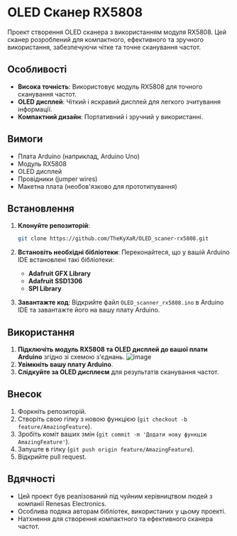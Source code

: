 # OLED Сканер RX5808

Проект створення OLED сканера з використанням модуля RX5808. Цей сканер розроблений для компактного, ефективного та зручного використання, забезпечуючи чітке та точне сканування частот.

## Особливості

- **Висока точність**: Використовує модуль RX5808 для точного сканування частот.
- **OLED дисплей**: Чіткий і яскравий дисплей для легкого зчитування інформації.
- **Компактний дизайн**: Портативний і зручний у використанні.

## Вимоги

- Плата Arduino (наприклад, Arduino Uno)
- Модуль RX5808
- OLED дисплей
- Провідники (jumper wires)
- Макетна плата (необов'язково для прототипування)

## Встановлення

1. **Клонуйте репозиторій**:
    ```sh
    git clone https://github.com/TheKyXaR/OLED_scaner-rx5808.git
    ```
2. **Встановіть необхідні бібліотеки**:
    Переконайтеся, що у вашій Arduino IDE встановлені такі бібліотеки:
    - **Adafruit GFX Library**
    - **Adafruit SSD1306**
    - **SPI Library**

3. **Завантажте код**:
    Відкрийте файл `OLED_scanner_rx5808.ino` в Arduino IDE та завантажте його на вашу плату Arduino.

## Використання

1. **Підключіть модуль RX5808 та OLED дисплей до вашої плати Arduino** згідно зі схемою з'єднань.
![image](https://github.com/user-attachments/assets/ae7d56e6-204c-4273-8f2f-71739e8147f3)
3. **Увімкніть вашу плату Arduino**.
4. **Слідкуйте за OLED дисплеєм** для результатів сканування частот.

## Внесок

1. Форкніть репозиторій.
2. Створіть свою гілку з новою функцією (`git checkout -b feature/AmazingFeature`).
3. Зробіть коміт ваших змін (`git commit -m 'Додати нову функцію AmazingFeature'`).
4. Запуште в гілку (`git push origin feature/AmazingFeature`).
5. Відкрийте pull request.

## Вдячності

- Цей проект був реалізований під чуйним керівництвом людей з компанії Renesas Electronics.
- Особлива подяка авторам бібліотек, використаних у цьому проекті.
- Натхнення для створення компактного та ефективного сканера частот.
